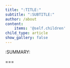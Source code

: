 ```yaml
---
title: ":TITLE:"
subtitle: ":SUBTITLE:"
author: /about
content:
    items: '@self.children'
child_type: article
show_gallery: false
---
```


:SUMMARY:

===
